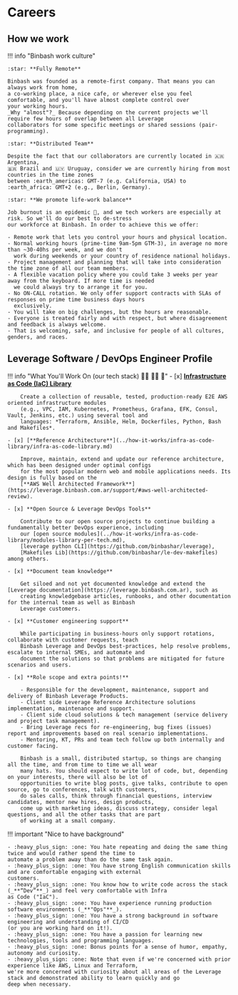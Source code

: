 # Careers


## How we work 

!!! info "Binbash work culture"

    :star: **Fully Remote**
     
    Binbash was founded as a remote-first company. That means you can always work from home, 
    a co-working place, a nice cafe, or wherever else you feel comfortable, and you'll have almost complete control over
    your working hours. 
    _Why "almost"?_ Because depending on the current projects we'll require few hours of overlap between all Leverage
    collaborators for some specific meetings or shared sessions (pair-programming). 
    
    :star: **Distributed Team**
     
    Despite the fact that our collaborators are currently located in 🇦🇷 Argentina,
    🇧🇷 Brazil and 🇺🇾 Uruguay, consider we are currently hiring from most countries in the time zones 
    between :earth_americas: GMT-7 (e.g. California, USA) to :earth_africa: GMT+2 (e.g., Berlin, Germany).

    :star: **We promote life-work balance**
     
    Job burnout is an epidemic 🙆, and we tech workers are especially at risk. So we'll do our best to de-stress 
    our workforce at Binbash. In order to achieve this we offer:
    
    - Remote work that lets you control your hours and physical location.
    - Normal working hours (prime-time 9am-5pm GTM-3), in average no more than ~30-40hs per week, and we don't
      work during weekends or your country of residence national holidays.
    - Project management and planning that will take into consideration the time zone of all our team members.
    - A flexible vacation policy where you could take 3 weeks per year away from the keyboard. If more time is needed
      we could always try to arrange it for you. 
    - No ON-CALL rotation. We only offer support contracts with SLAs of responses on prime time business days hours
      exclusively.
    - You will take on big challenges, but the hours are reasonable.
    - Everyone is treated fairly and with respect, but where disagreement and feedback is always welcome.
    - That is welcoming, safe, and inclusive for people of all cultures, genders, and races.


## Leverage Software / DevOps Engineer Profile

!!! info "What You'll Work On (our tech stack) :man_technologist: :woman_technologist: :rocket:"
    - [x] [**Infrastructure as Code (IaC) Library**](../how-it-works/ref-architecture/index.md)
        
        Create a collection of reusable, tested, production-ready E2E AWS oriented infrastructure modules 
        (e.g., VPC, IAM, Kubernetes, Prometheus, Grafana, EFK, Consul, Vault, Jenkins, etc.) using several tool and 
        languages: *Terraform, Ansible, Helm, Dockerfiles, Python, Bash and Makefiles*.
           
    - [x] [**Reference Architecture**](../how-it-works/infra-as-code-library/infra-as-code-library.md)
        
        Improve, maintain, extend and update our reference architecture, which has been designed under optimal configs 
        for the most popular modern web and mobile applications needs. Its design is fully based on the 
        [**AWS Well Architected Framework**](https://leverage.binbash.com.ar/support/#aws-well-architected-review).
    
    - [x] **Open Source & Leverage DevOps Tools** 
        
        Contribute to our open source projects to continue building a fundamentally better DevOps experience, including
        our [open source modules](../how-it-works/infra-as-code-library/modules-library-per-tech.md), 
        [leverage python CLI](https://github.com/binbashar/leverage), 
        [Makefiles Lib](https://github.com/binbashar/le-dev-makefiles) among others.        
    
    - [x] **Document team knowledge**
     
        Get siloed and not yet documented knowledge and extend the [Leverage documentation](https://leverage.binbash.com.ar), such as 
        creating knowledgebase articles, runbooks, and other documentation for the internal team as well as Binbash
        Leverage customers.

    - [x] **Customer engineering support**
        
        While participating in business-hours only support rotations, collaborate with customer requests, teach 
        Binbash Leverage and DevOps best-practices, help resolve problems, escalate to internal SMEs, and automate and
        document the solutions so that problems are mitigated for future scenarios and users.
    
    - [x] **Role scope and extra points!**
    
        - Responsible for the development, maintenance, support and delivery of Binbash Leverage Products.
        - Client side Leverage Reference Architecture solutions implementation, maintenance and support. 
        - Client side cloud solutions & tech management (service delivery and project task management).
        - Bring Leverage recs for re-engineering, bug fixes (issues) report and improvements based on real scenario implementations.
        - Mentoring, KT, PRs and team tech follow up both internally and customer facing.   
        
        Binbash is a small, distributed startup, so things are changing all the time, and from time to time we all wear 
        many hats. You should expect to write lot of code, but, depending on your interests, there will also be lot of 
        opportunities to write blog posts, give talks, contribute to open source, go to conferences, talk with customers, 
        do sales calls, think through financial questions, interview candidates, mentor new hires, design products, 
        come up with marketing ideas, discuss strategy, consider legal questions, and all the other tasks that are part
        of working at a small company.
        
!!! important "Nice to have background"

    - :heavy_plus_sign: :one: You hate repeating and doing the same thing twice and would rather spend the time to 
    automate a problem away than do the same task again.
    - :heavy_plus_sign: :one: You have strong English communication skills and are comfortable engaging with external 
    customers.
    - :heavy_plus_sign: :one: You know how to write code across the stack (_**“Dev”**_) and feel very comfortable with Infra
    as Code ("IaC").
    - :heavy_plus_sign: :one: You have experience running production software environments (_**"Ops"**_).
    - :heavy_plus_sign: :one: You have a strong background in software engineering and understanding of CI/CD 
    (or you are working hard on it!).
    - :heavy_plus_sign: :one: You have a passion for learning new technologies, tools and programming languages.
    - :heavy_plus_sign: :one: Bonus points for a sense of humor, empathy, autonomy and curiosity.
    - :heavy_plus_sign: :one: Note that even if we're concerned with prior experience like AWS, Linux and Terraform, 
    we're more concerned with curiosity about all areas of the Leverage stack and demonstrated ability to learn quickly and go 
    deep when necessary.